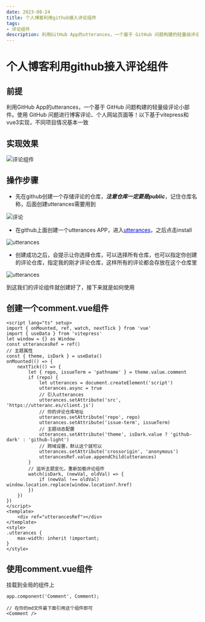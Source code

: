 ```yaml
---
date: 2023-08-24
title: 个人博客利用github接入评论组件
tags:
- 评论组件
description: 利用GitHub App的utterances，一个基于 GitHub 问题构建的轻量级评论小部件。使用 GitHub 问题进行博客评论、维基页面等！
---
```


# **个人博客利用github接入评论组件**

## **前提**

利用GitHub App的utterances，一个基于 GitHub 问题构建的轻量级评论小部件。使用 GitHub 问题进行博客评论、个人网站页面等！以下基于vitepress和vue3实现，不同项目情况基本一致

## **实现效果**

![评论组件](https://ice.frostsky.com/2023/08/24/aeea1fcb8598ea41d46252feb028282d.png)

## **操作步骤**

* 先在github创建一个存储评论的仓库，***注意仓库一定要是public***，记住仓库名称，后面创建utterances需要用到

![评论](https://ice.frostsky.com/2023/08/24/66995578035b31b1bf3fc0c2bd4dcd8d.png)

* 在github上面创建一个utterances APP，进入<a style="color:blue" href="https://github.com/apps/utterances">utterances</a>，之后点击install

![utterances](https://ice.frostsky.com/2023/08/24/3541441a29f631cb000deab62525b5f3.png)

* 创建成功之后，会提示让你选择仓库，可以选择所有仓库，也可以指定你创建的评论仓库，指定我的刚才评论仓库，这样所有的评论都会存放在这个仓库里

![utterances](https://ice.frostsky.com/2023/08/24/ecbda308a2128e2764bc3f90cb66e995.png)

到这我们的评论组件就创建好了，接下来就是如何使用

## **创建一个comment.vue组件**
```vue
<script lang="ts" setup>
import { onMounted, ref, watch, nextTick } from 'vue'
import { useData } from 'vitepress'
let window = {} as Window
const utterancesRef = ref()
// 主题属性
const { theme, isDark } = useData()
onMounted(() => {
    nextTick(() => {
        let { repo, issueTerm = 'pathname' } = theme.value.comment
        if (repo) {
            let utterances = document.createElement('script')
            utterances.async = true
            // 引入utterances
            utterances.setAttribute('src', 'https://utteranc.es/client.js')
            // 你的评论仓库地址
            utterances.setAttribute('repo', repo)
            utterances.setAttribute('issue-term', issueTerm)
            // 主题动态配置
            utterances.setAttribute('theme', isDark.value ? 'github-dark' : 'github-light')
            // 跨域设置，默认这个就可以
            utterances.setAttribute('crossorigin', 'anonymous')
            utterancesRef.value.appendChild(utterances)
        }
        // 监听主题变化，重新加载评论组件
        watch(isDark, (newVal, oldVal) => {
            if (newVal !== oldVal) window.location.replace(window.location?.href)
        })
    })
})
</script>
<template>
    <div ref="utterancesRef"></div>
</template>
<style>
.utterances {
    max-width: inherit !important;
}
</style>
```

## **使用comment.vue组件**
挂载到全局的组件上
```
app.component('Comment', Comment);

// 在你的md文件最下面引用这个组件即可
<Comment />
```
<Comment />
